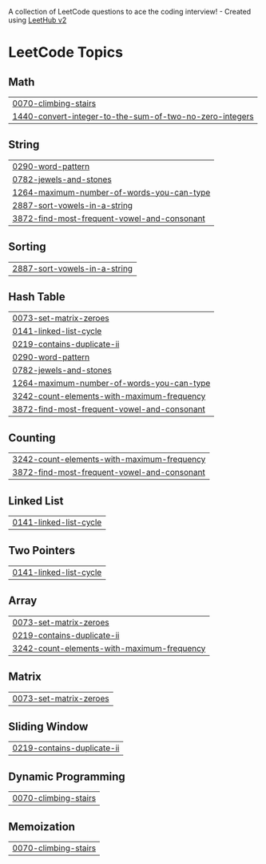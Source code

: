 A collection of LeetCode questions to ace the coding interview! - Created using [LeetHub v2](https://github.com/arunbhardwaj/LeetHub-2.0)
<!---LeetCode Topics Start-->
# LeetCode Topics
## Math
|  |
| ------- |
| [0070-climbing-stairs](https://github.com/deviakula2006/leethub/tree/master/0070-climbing-stairs) |
| [1440-convert-integer-to-the-sum-of-two-no-zero-integers](https://github.com/deviakula2006/leethub/tree/master/1440-convert-integer-to-the-sum-of-two-no-zero-integers) |
## String
|  |
| ------- |
| [0290-word-pattern](https://github.com/deviakula2006/leethub/tree/master/0290-word-pattern) |
| [0782-jewels-and-stones](https://github.com/deviakula2006/leethub/tree/master/0782-jewels-and-stones) |
| [1264-maximum-number-of-words-you-can-type](https://github.com/deviakula2006/leethub/tree/master/1264-maximum-number-of-words-you-can-type) |
| [2887-sort-vowels-in-a-string](https://github.com/deviakula2006/leethub/tree/master/2887-sort-vowels-in-a-string) |
| [3872-find-most-frequent-vowel-and-consonant](https://github.com/deviakula2006/leethub/tree/master/3872-find-most-frequent-vowel-and-consonant) |
## Sorting
|  |
| ------- |
| [2887-sort-vowels-in-a-string](https://github.com/deviakula2006/leethub/tree/master/2887-sort-vowels-in-a-string) |
## Hash Table
|  |
| ------- |
| [0073-set-matrix-zeroes](https://github.com/deviakula2006/leethub/tree/master/0073-set-matrix-zeroes) |
| [0141-linked-list-cycle](https://github.com/deviakula2006/leethub/tree/master/0141-linked-list-cycle) |
| [0219-contains-duplicate-ii](https://github.com/deviakula2006/leethub/tree/master/0219-contains-duplicate-ii) |
| [0290-word-pattern](https://github.com/deviakula2006/leethub/tree/master/0290-word-pattern) |
| [0782-jewels-and-stones](https://github.com/deviakula2006/leethub/tree/master/0782-jewels-and-stones) |
| [1264-maximum-number-of-words-you-can-type](https://github.com/deviakula2006/leethub/tree/master/1264-maximum-number-of-words-you-can-type) |
| [3242-count-elements-with-maximum-frequency](https://github.com/deviakula2006/leethub/tree/master/3242-count-elements-with-maximum-frequency) |
| [3872-find-most-frequent-vowel-and-consonant](https://github.com/deviakula2006/leethub/tree/master/3872-find-most-frequent-vowel-and-consonant) |
## Counting
|  |
| ------- |
| [3242-count-elements-with-maximum-frequency](https://github.com/deviakula2006/leethub/tree/master/3242-count-elements-with-maximum-frequency) |
| [3872-find-most-frequent-vowel-and-consonant](https://github.com/deviakula2006/leethub/tree/master/3872-find-most-frequent-vowel-and-consonant) |
## Linked List
|  |
| ------- |
| [0141-linked-list-cycle](https://github.com/deviakula2006/leethub/tree/master/0141-linked-list-cycle) |
## Two Pointers
|  |
| ------- |
| [0141-linked-list-cycle](https://github.com/deviakula2006/leethub/tree/master/0141-linked-list-cycle) |
## Array
|  |
| ------- |
| [0073-set-matrix-zeroes](https://github.com/deviakula2006/leethub/tree/master/0073-set-matrix-zeroes) |
| [0219-contains-duplicate-ii](https://github.com/deviakula2006/leethub/tree/master/0219-contains-duplicate-ii) |
| [3242-count-elements-with-maximum-frequency](https://github.com/deviakula2006/leethub/tree/master/3242-count-elements-with-maximum-frequency) |
## Matrix
|  |
| ------- |
| [0073-set-matrix-zeroes](https://github.com/deviakula2006/leethub/tree/master/0073-set-matrix-zeroes) |
## Sliding Window
|  |
| ------- |
| [0219-contains-duplicate-ii](https://github.com/deviakula2006/leethub/tree/master/0219-contains-duplicate-ii) |
## Dynamic Programming
|  |
| ------- |
| [0070-climbing-stairs](https://github.com/deviakula2006/leethub/tree/master/0070-climbing-stairs) |
## Memoization
|  |
| ------- |
| [0070-climbing-stairs](https://github.com/deviakula2006/leethub/tree/master/0070-climbing-stairs) |
<!---LeetCode Topics End-->